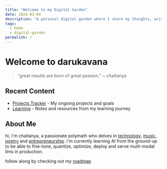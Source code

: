 ```yaml
---
title: "Welcome to my Digital Garden"
date: 2024-03-04
description: "A personal digital garden where I share my thoughts, writings, and projects"
tags:
  - home
  - digital-garden
permalink: /
---
```


# Welcome to darukavana

> "great results are born of great passion." ~ chaitanya

## Recent Content

- [Projects Tracker](/tracker) - My ongoing projects and goals
- [Learning](/learning) - Notes and resources from my learning journey

## About Me

hi, i'm chaitanya, a passionate polymath who delves in [technology](https://www.linkedin.com/in/chaitannah), [music](https://instagram.com/chtnyh), [poetry](https://www.amazon.com/3415-ode-heartbreaks-Chaitanya-Mittal/dp/B0C1J6Q1JG) and [entrepreneurship](https://www.chtnnh.site). i'm currently learning AI from the ground-up to be able to fine-tune, quantize, optimize, deploy and serve multi-modal llms in production.

follow along by checking out my [roadmap](/learning/ai/roadmap)
